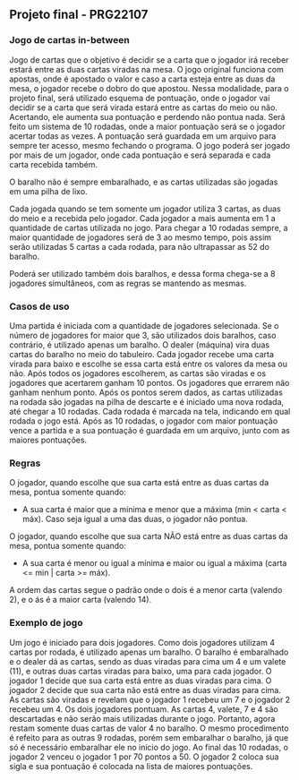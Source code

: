 ## Projeto final - PRG22107

### Jogo de cartas in-between

Jogo de cartas que o objetivo é decidir se a carta que o jogador irá receber estará entre as duas cartas viradas na mesa. O jogo original funciona com apostas, onde é apostado o valor e caso a carta esteja entre as duas da mesa, o jogador recebe o dobro do que apostou. Nessa modalidade, para o projeto final, será utilizado esquema de pontuação, onde o jogador vai decidir se a carta que será virada estará entre as cartas do meio ou não. Acertando, ele aumenta sua pontuação e perdendo não pontua nada. Será feito um sistema de 10 rodadas, onde a maior pontuação será se o jogador acertar todas as vezes. A pontuação será guardada em um arquivo para sempre ter acesso, mesmo fechando o programa. O jogo poderá ser jogado por mais de um jogador, onde cada pontuação e será separada e cada carta recebida também.

O baralho não é sempre embaralhado, e as cartas utilizadas são jogadas em uma pilha de lixo.

Cada jogada quando se tem somente um jogador utiliza 3 cartas, as duas do meio e a recebida pelo jogador. Cada jogador a mais aumenta em 1 a quantidade de cartas utilizada no jogo. Para chegar a 10 rodadas sempre, a maior quantidade de jogadores será de 3 ao mesmo tempo, pois assim serão utilizadas 5 cartas a cada rodada, para não ultrapassar as 52 do baralho.

Poderá ser utilizado também dois baralhos, e dessa forma chega-se a 8 jogadores simultâneos, com as regras se mantendo as mesmas.

### Casos de uso

Uma partida é iniciada com a quantidade de jogadores selecionada. Se o número de jogadores for maior que 3, são utilizados dois baralhos, caso contrário, é utilizado apenas um baralho. O dealer (máquina) vira duas cartas do baralho no meio do tabuleiro. Cada jogador recebe uma carta virada para baixo e escolhe se essa carta está entre os valores da mesa ou não. Após todos os jogadores escolherem, as cartas são viradas e os jogadores que acertarem ganham 10 pontos. Os jogadores que errarem não ganham nenhum ponto. Após os pontos serem dados, as cartas utilizadas na rodada são jogadas na pilha de descarte e é iniciado uma nova rodada, até chegar a 10 rodadas. Cada rodada é marcada na tela, indicando em qual rodada o jogo está. Após as 10 rodadas, o jogador com maior pontuação vence a partida e a sua pontuação é guardada em um arquivo, junto com as maiores pontuações.

### Regras

O jogador, quando escolhe que sua carta está entre as duas cartas da mesa, pontua somente quando:
- A sua carta é maior que a mínima e menor que a máxima (min < carta < máx). Caso seja igual a uma das duas, o jogador não pontua.

O jogador, quando escolhe que sua carta NÃO está entre as duas cartas da mesa, pontua somente quando:
- A sua carta é menor ou igual a mínima e maior ou igual a máxima (carta <= min | carta >= máx).

A ordem das cartas segue o padrão onde o dois é a menor carta (valendo 2), e o ás é a maior carta (valendo 14).

### Exemplo de jogo

Um jogo é iniciado para dois jogadores. Como dois jogadores utilizam 4 cartas por rodada, é utilizado apenas um baralho. O baralho é embaralhado e o dealer dá as cartas, sendo as duas viradas para cima um 4 e um valete (11), e outras duas cartas viradas para baixo, uma para cada jogador. O jogador 1 decide que sua carta está entre as duas viradas para cima. O jogador 2 decide que sua carta não está entre as duas viradas para cima. As cartas são viradas e revelam que o jogador 1 recebeu um 7 e o jogador 2 recebeu um 4. Os dois jogadores pontuam. As cartas 4, valete, 7 e 4 são descartadas e não serão mais utilizadas durante o jogo. Portanto, agora restam somente duas cartas de valor 4 no baralho. O mesmo procedimento é refeito para as outras 9 rodadas, porém sem embaralhar o baralho, já que só é necessário embaralhar ele no início do jogo. Ao final das 10 rodadas, o jogador 2 venceu o jogador 1 por 70 pontos a 50. O jogador 2 coloca sua sigla e sua pontuação é colocada na lista de maiores pontuações.
